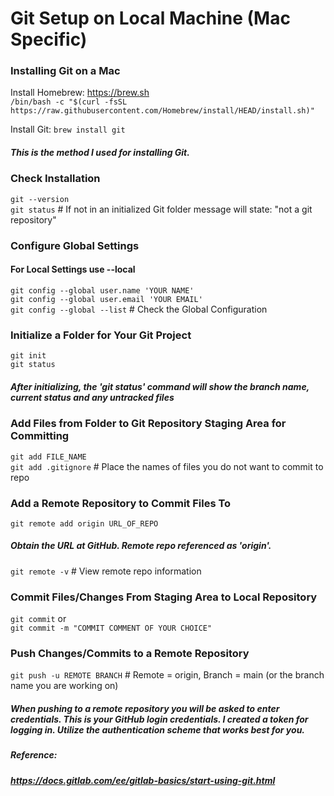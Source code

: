 # Git Setup on Local Machine (Mac Specific)

### Installing Git on a Mac

Install Homebrew: https://brew.sh    
`/bin/bash -c "$(curl -fsSL https://raw.githubusercontent.com/Homebrew/install/HEAD/install.sh)"`  

Install Git: `brew install git`  
##### This is the method I used for installing Git.

### Check Installation
`git --version`  
`git status` # If not in an initialized Git folder message will state: "not a git repository"

### Configure Global Settings 
#### For Local Settings use --local

`git config --global user.name 'YOUR NAME'`  
`git config --global user.email 'YOUR EMAIL'`  
`git config --global --list` # Check the Global Configuration

### Initialize a Folder for Your Git Project

`git init`  
`git status`  
##### After initializing, the 'git status' command will show the branch name, current status and any untracked files

### Add Files from Folder to Git Repository Staging Area for Committing  

`git add FILE_NAME`  
`git add .gitignore` # Place the names of files you do not want to commit to repo  

### Add a Remote Repository to Commit Files To  

`git remote add origin URL_OF_REPO`  
##### Obtain the URL at GitHub. Remote repo referenced as 'origin'.    
`git remote -v` # View remote repo information

### Commit Files/Changes From Staging Area to Local Repository  

`git commit` or  
`git commit -m "COMMIT COMMENT OF YOUR CHOICE"`

### Push Changes/Commits to a Remote Repository  

`git push -u REMOTE BRANCH` # Remote = origin, Branch = main (or the branch name you are working on)

##### When pushing to a remote repository you will be asked to enter credentials. This is your GitHub login credentials. I created a token for logging in. Utilize the authentication scheme that works best for you.  

##### Reference:  
##### https://docs.gitlab.com/ee/gitlab-basics/start-using-git.html
